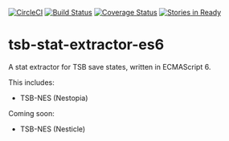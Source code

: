 [![CircleCI](https://circleci.com/gh/retro-games/tsb-stat-extractor-es6/tree/develop.svg?style=shield)](https://circleci.com/gh/retro-games/tsb-stat-extractor-es6/tree/develop)
[![Build Status](https://travis-ci.org/retro-games/tsb-stat-extractor-es6.svg?branch=develop)](https://travis-ci.org/retro-games/tsb-stat-extractor-es6)
[![Coverage Status](https://coveralls.io/repos/github/retro-games/tsb-stat-extractor-es6/badge.svg?branch=develop)](https://coveralls.io/github/retro-games/tsb-stat-extractor-es6?branch=develop)
[![Stories in Ready](https://badge.waffle.io/retro-games/tsb-stat-extractor-es6.png?label=ready&title=Ready)](http://waffle.io/retro-games/tsb-stat-extractor-es6)

# tsb-stat-extractor-es6

A stat extractor for TSB save states, written in ECMAScript 6.

This includes:
 * TSB-NES (Nestopia)

Coming soon:
 * TSB-NES (Nesticle)
 